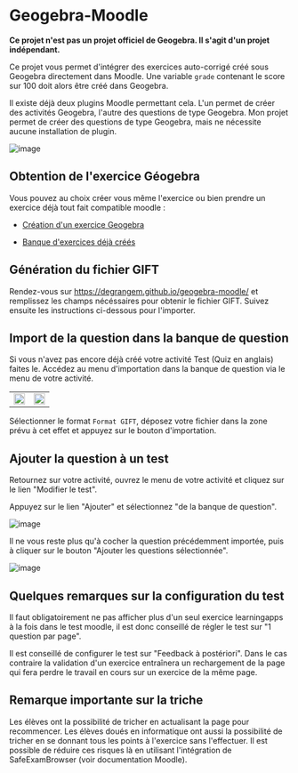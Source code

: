 # Geogebra-Moodle

**Ce projet n'est pas un projet officiel de Geogebra. Il s'agit d'un projet indépendant.**

Ce projet vous permet d'intégrer des exercices auto-corrigé créé sous Geogebra directement dans Moodle. Une variable `grade` contenant le score sur 100 doit alors être créé dans Geogebra. 

Il existe déjà deux plugins Moodle permettant cela. L'un permet de créer des activités Geogebra, l'autre des questions de type Geogebra. Mon projet permet de créer des questions de type Geogebra, mais ne nécessite aucune installation de plugin.

![image](https://user-images.githubusercontent.com/53106394/212564735-9c4db43c-1cc0-45bd-8be7-b19c889c1969.png)

## Obtention de l'exercice Géogebra

Vous pouvez au choix créer vous même l'exercice ou bien prendre un exercice déjà tout fait compatible moodle :

- [Création d'un exercice Geogebra](https://github.com/DegrangeM/geogebra-moodle/wiki/Cr%C3%A9ation-d'un-exercice-Geogebra)

- [Banque d'exercices déjà créés](https://github.com/DegrangeM/geogebra-moodle/wiki/Banque-d'exercices-d%C3%A9j%C3%A0-cr%C3%A9%C3%A9s)

## Génération du fichier GIFT

Rendez-vous sur https://degrangem.github.io/geogebra-moodle/ et remplissez les champs nécéssaires pour obtenir le fichier GIFT.
Suivez ensuite les instructions ci-dessous pour l'importer.

## Import de la question dans la banque de question

Si vous n'avez pas encore déjà créé votre activité Test (Quiz en anglais) faites le.
Accédez au menu d'importation dans la banque de question via le menu de votre activité. 

<table><tr>
<td><img src="https://user-images.githubusercontent.com/53106394/155229742-27eaae9c-48e0-495a-84c5-7df740914796.png" width="100%" /></td>
<td><img src="https://user-images.githubusercontent.com/53106394/155229764-400df559-8af3-4ebf-adae-22d9fb4f3585.png" width="100%" /></td>
</tr></table>

Sélectionner le format  `Format GIFT`, déposez votre fichier dans la zone prévu à cet effet et appuyez sur le bouton d'importation.

## Ajouter la question à un test

Retournez sur votre activité, ouvrez le menu de votre activité et cliquez sur le lien "Modifier le test".

Appuyez sur le lien "Ajouter" et sélectionnez "de la banque de question".

![image](https://user-images.githubusercontent.com/53106394/155230688-fe9fabf4-00d8-4ea8-b8bb-053b50db99a4.png)

Il ne vous reste plus qu'à cocher la question précédemment importée, puis à cliquer sur le bouton "Ajouter les questions sélectionnée".

![image](https://user-images.githubusercontent.com/53106394/155233063-d9bdf5a1-39dd-4b68-bf3a-6e4546f5ab7b.png)

## Quelques remarques sur la configuration du test

Il faut obligatoirement ne pas afficher plus d'un seul exercice learningapps à la fois dans le test moodle, il est donc conseillé de régler le test sur "1 question par page".

Il est conseillé de configurer le test sur "Feedback à postériori". Dans le cas contraire la validation d'un exercice entraînera un rechargement de la page qui fera perdre le travail en cours sur un exercice de la même page.

## Remarque importante sur la triche

Les élèves ont la possibilité de tricher en actualisant la page pour recommencer.
Les élèves doués en informatique ont aussi la possibilité de tricher en se donnant tous les points à l'exercice sans l'effectuer.
Il est possible de réduire ces risques là en utilisant l'intégration de SafeExamBrowser (voir documentation Moodle).
